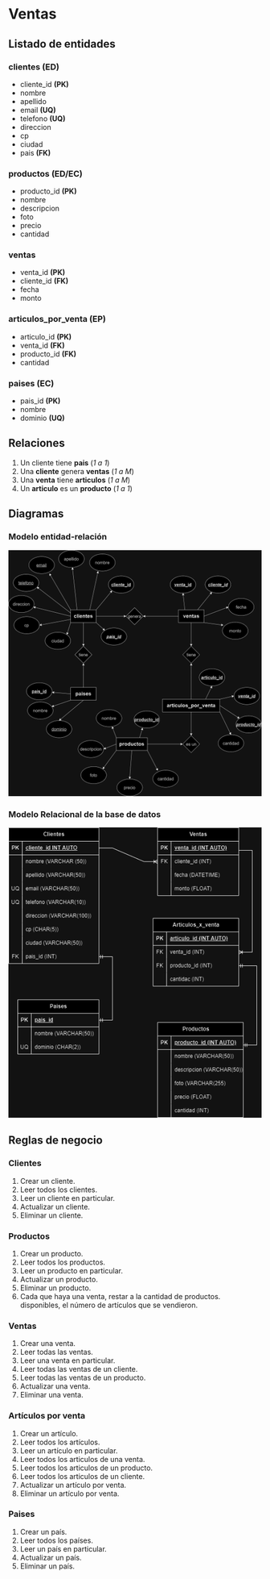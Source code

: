 # Ventas

## Listado de entidades

### clientes **(ED)**

- cliente_id **(PK)**
- nombre
- apellido
- email **(UQ)**
- telefono **(UQ)**
- direccion
- cp
- ciudad
- pais **(FK)**

### productos **(ED/EC)**

- producto_id **(PK)**
- nombre
- descripcion
- foto
- precio
- cantidad

### ventas

- venta_id **(PK)**
- cliente_id **(FK)**
- fecha
- monto

### articulos_por_venta **(EP)**

- articulo_id **(PK)**
- venta_id **(FK)**
- producto_id **(FK)**
- cantidad

### paises **(EC)**

- pais_id **(PK)**
- nombre
- dominio **(UQ)**

## Relaciones

1. Un cliente tiene **pais** (_1 a 1_)
2. Una **cliente** genera **ventas** (_1 a M_)
3. Una **venta** tiene **articulos** (_1 a M_)
4. Un **articulo** es un **producto** (_1 a 1_)

## Diagramas

### Modelo entidad-relación

![Diagrama de entidad-relación](Ventas_ModeloE-R.png)

### Modelo Relacional de la base de datos

![Modelo Relacional](Ventas_ModeloRelacionalBD.png)

## Reglas de negocio

### Clientes

1. Crear un cliente.
2. Leer todos los clientes.
3. Leer un cliente en particular.
4. Actualizar un cliente.
5. Eliminar un cliente.

### Productos

1. Crear un producto.
2. Leer todos los productos.
3. Leer un producto en particular.
4. Actualizar un producto.
5. Eliminar un producto.
6. Cada que haya una venta, restar a la cantidad de productos. disponibles, el número de artículos que se vendieron.

### Ventas

1. Crear una venta.
2. Leer todas las ventas.
3. Leer una venta en particular.
4. Leer todas las ventas de un cliente.
5. Leer todas las ventas de un producto.
6. Actualizar una venta.
7. Eliminar una venta.

### Artículos por venta

1. Crear un artículo.
2. Leer todos los artículos.
3. Leer un artículo en particular.
4. Leer todos los articulos de una venta.
5. Leer todos los articulos de un producto.
6. Leer todos los articulos de un cliente.
4. Actualizar un artículo por venta.
5. Eliminar un artículo por venta.

### Paises

1. Crear un país.
2. Leer todos los países.
3. Leer un país en particular.
4. Actualizar un país.
5. Eliminar un país.
